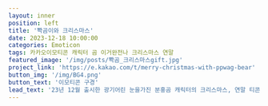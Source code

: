 ```yaml
---
layout: inner
position: left
title: '뽝곰이와 크리스마스'
date: 2023-12-18 10:00:00
categories: Emoticon
tags: 카카오이모티콘 캐릭터 곰 이거완전나 크리스마스 연말
featured_image: '/img/posts/뽝곰_크리스마스gift.jpg'
project_link: 'https://e.kakao.com/t/merry-christmas-with-ppwag-bear'
button_img: '/img/BG4.png'
button_text: '이모티콘 구경'
lead_text: '23년 12월 출시한 광기어린 눈을가진 분홍곰 캐릭터의 크리스마스, 연말 티콘'
---
```

